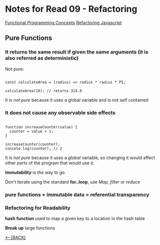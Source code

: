 # Notes for Read 09 - Refactoring

[Functional Programming Concepts](https://medium.com/the-renaissance-developer/concepts-of-functional-programming-in-javascript-6bc84220d2aa)
[Refactoring Javascript](https://dev.to/healeycodes/refactoring-javascript-for-performance-and-readability-with-examples-1hec)

## Pure Functions

### It returns the same result if given the same arguments (it is also referred as deterministic)


Not pure:

```let PI = 3.14;

const calculateArea = (radius) => radius * radius * PI;

calculateArea(10); // returns 314.0
```

It is *not pure* because it uses a global variable and is not self contained

### It does not cause any observable side effects

```let counter = 1;

function increaseCounter(value) {
  counter = value + 1;
}

increaseCounter(counter);
console.log(counter); // 2
```

It is *not pure* because it uses a *global* variable, so changing it would affect other parts of the program that would use it.

***Immutability*** is the way to go.

Don't iterate using the standard **for..loop**, use *Map*, *filter* or *reduce*

### pure functions + immutable data = referential transparency

### Refactoring for Readability

**hash function** used to map a given key to a location in the hash table

**Break up** large functions

[&lt;--&#91;BACK&#93;](/README.md)
